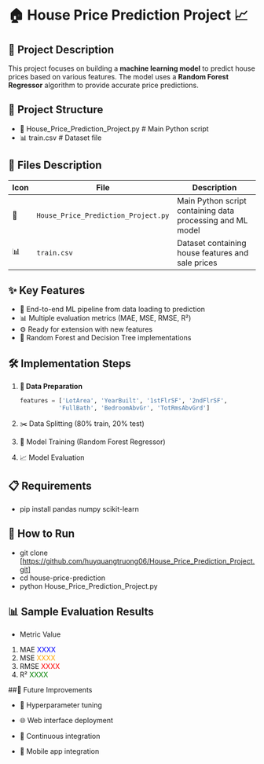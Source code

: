 # 🏠 House Price Prediction Project 📈

## 🚀 Project Description
This project focuses on building a **machine learning model** to predict house prices based on various features. The model uses a **Random Forest Regressor** algorithm to provide accurate price predictions.

## 📂 Project Structure
- 🐍 House_Price_Prediction_Project.py # Main Python script
- 📊 train.csv # Dataset file

## 📝 Files Description
| Icon | File | Description |
|------|------|-------------|
| 🐍 | `House_Price_Prediction_Project.py` | Main Python script containing data processing and ML model |
| 📊 | `train.csv` | Dataset containing house features and sale prices |

## ✨ Key Features
- 🔄 End-to-end ML pipeline from data loading to prediction
- 📊 Multiple evaluation metrics (MAE, MSE, RMSE, R²)
- ⚙️ Ready for extension with new features
- 🤖 Random Forest and Decision Tree implementations

## 🛠️ Implementation Steps

1. **🔧 Data Preparation**
   ```python
   features = ['LotArea', 'YearBuilt', '1stFlrSF', '2ndFlrSF', 
              'FullBath', 'BedroomAbvGr', 'TotRmsAbvGrd']
2. ✂️ Data Splitting (80% train, 20% test)

3. 🤖 Model Training (Random Forest Regressor)

4. 📈 Model Evaluation
## 📋 Requirements
- pip install pandas numpy scikit-learn
## 🏃 How to Run
- git clone [https://github.com/huyquangtruong06/House_Price_Prediction_Project.git]
- cd house-price-prediction
- python House_Price_Prediction_Project.py
## 📊 Sample Evaluation Results
- Metric	Value
1. MAE	<span style="color:blue">XXXX</span>
2. MSE	<span style="color:orange">XXXX</span>
3. RMSE	<span style="color:red">XXXX</span>
4. R²	<span style="color:green">XXXX</span>

##🔮 Future Improvements
- 🧪 Hyperparameter tuning

- 🌐 Web interface deployment

- 🔄 Continuous integration

- 📱 Mobile app integration
